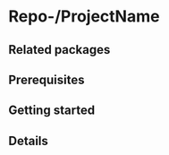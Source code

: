 <!-- Readme for open source repositories -->
# Repo-/ProjectName

<!-- Short description 1-2 sentences

Why do I need this repository/project?
Example: IDE.Extenison.Sample demonstrates the usage of the VisiWin7.Extensibility interface ...

Where does this repository/project belongs to?
Example: This project can be used in ViwiWin7 Runtime 7.3 projects

Who will use this project/repository?
Example: Useful for UI developers working with the VisiWin7 IDE
-->

## Related packages  <!-- (Optional) -->

## Prerequisites <!-- (Optional) -->
<!-- Example: Visual Studio Workload XY -->

## Getting started

<!-- Short code snippets (how to set up, object initialisation, ...) 
How to use this package
-->

## Details
<!-- Important interfaces (Main types) and classes -->
